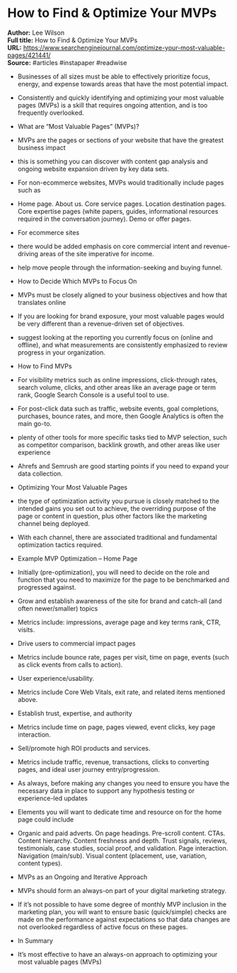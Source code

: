 # How to Find & Optimize Your MVPs

**Author:** Lee Wilson  
**Full title:** How to Find & Optimize Your MVPs  
**URL:** https://www.searchenginejournal.com/optimize-your-most-valuable-pages/421441/  
**Source:** #articles #instapaper #readwise

- Businesses of all sizes must be able to effectively prioritize focus, energy, and expense towards areas that have the most potential impact. 
   
- Consistently and quickly identifying and optimizing your most valuable pages (MVPs) is a skill that requires ongoing attention, and is too frequently overlooked. 
   
- What are “Most Valuable Pages” (MVPs)? 
   
- MVPs are the pages or sections of your website that have the greatest business impact 
   
- this is something you can discover with content gap analysis and ongoing website expansion driven by key data sets. 
   
- For non-ecommerce websites, MVPs would traditionally include pages such as 
   
- Home page.
  About us.
  Core service pages.
  Location destination pages.
  Core expertise pages (white papers, guides, informational resources required in the conversation journey).
  Demo or offer pages. 
   
- For ecommerce sites 
   
- there would be added emphasis on core commercial intent and revenue-driving areas of the site imperative for income. 
   
- help move people through the information-seeking and buying funnel. 
   
- How to Decide Which MVPs to Focus On 
   
- MVPs must be closely aligned to your business objectives and how that translates online 
   
- If you are looking for brand exposure, your most valuable pages would be very different than a revenue-driven set of objectives. 
   
- suggest looking at the reporting you currently focus on (online and offline), and what measurements are consistently emphasized to review progress in your organization. 
   
- How to Find MVPs 
   
- For visibility metrics such as online impressions, click-through rates, search volume, clicks, and other areas like an average page or term rank, Google Search Console is a useful tool to use. 
   
- For post-click data such as traffic, website events, goal completions, purchases, bounce rates, and more, then Google Analytics is often the main go-to. 
   
- plenty of other tools for more specific tasks tied to MVP selection, such as competitor comparison, backlink growth, and other areas like user experience 
   
- Ahrefs and Semrush are good starting points if you need to expand your data collection. 
   
- Optimizing Your Most Valuable Pages 
   
- the type of optimization activity you pursue is closely matched to the intended gains you set out to achieve, the overriding purpose of the page or content in question, plus other factors like the marketing channel being deployed. 
   
- With each channel, there are associated traditional and fundamental optimization tactics required. 
   
- Example MVP Optimization – Home Page 
   
- Initially (pre-optimization), you will need to decide on the role and function that you need to maximize for the page to be benchmarked and progressed against. 
   
- Grow and establish awareness of the site for brand and catch-all (and often newer/smaller) topics 
   
- Metrics include: impressions, average page and key terms rank, CTR, visits. 
   
- Drive users to commercial impact pages 
   
- Metrics include bounce rate, pages per visit, time on page, events (such as click events from calls to action). 
   
- User experience/usability. 
   
- Metrics include Core Web Vitals, exit rate, and related items mentioned above. 
   
- Establish trust, expertise, and authority 
   
- Metrics include time on page, pages viewed, event clicks, key page interaction. 
   
- Sell/promote high ROI products and services. 
   
- Metrics include traffic, revenue, transactions, clicks to converting pages, and ideal user journey entry/progression. 
   
- As always, before making any changes you need to ensure you have the necessary data in place to support any hypothesis testing or experience-led updates 
   
- Elements you will want to dedicate time and resource on for the home page could include 
   
- Organic and paid adverts.
  On page headings.
  Pre-scroll content.
  CTAs.
  Content hierarchy.
  Content freshness and depth.
  Trust signals, reviews, testimonials, case studies, social proof, and validation.
  Page interaction.
  Navigation (main/sub).
  Visual content (placement, use, variation, content types). 
   
- MVPs as an Ongoing and Iterative Approach 
   
- MVPs should form an always-on part of your digital marketing strategy. 
   
- If it’s not possible to have some degree of monthly MVP inclusion in the marketing plan, you will want to ensure basic (quick/simple) checks are made on the performance against expectations so that data changes are not overlooked regardless of active focus on these pages. 
   
- In Summary 
   
- It’s most effective to have an always-on approach to optimizing your most valuable pages (MVPs) 
   
